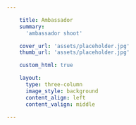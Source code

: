 ```yaml
---

    title: Ambassador
    summary:
      'ambassador shoot'

    cover_url: 'assets/placeholder.jpg'
    thumb_url: 'assets/placeholder.jpg'

    custom_html: true

    layout:
      type: three-column
      image_style: background
      content_align: left
      content_valign: middle

---
```


